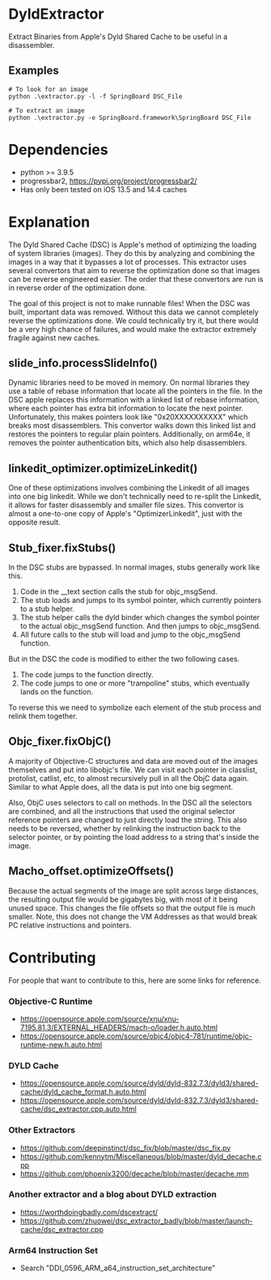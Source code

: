 # DyldExtractor
Extract Binaries from Apple's Dyld Shared Cache to be useful in a disassembler.

## Examples
```
# To look for an image
python .\extractor.py -l -f SpringBoard DSC_File

# To extract an image
python .\extractor.py -e SpringBoard.framework\SpringBoard DSC_File
```

# Dependencies
* python >= 3.9.5
* progressbar2, https://pypi.org/project/progressbar2/
* Has only been tested on iOS 13.5 and 14.4 caches

# Explanation
The Dyld Shared Cache (DSC) is Apple's method of optimizing the loading of system libraries (images). They do this by analyzing and combining the images in a way that it bypasses a lot of processes. This extractor uses several convertors that aim to reverse the optimization done so that images can be reverse engineered easier. The order that these convertors are run is in reverse order of the optimization done.

The goal of this project is not to make runnable files! When the DSC was built, important data was removed. Without this data we cannot completely reverse the optimizations done. We could technically try it, but there would be a very high chance of failures, and would make the extractor extremely fragile against new caches.

## slide_info.processSlideInfo()
Dynamic libraries need to be moved in memory. On normal libraries they use a table of rebase information that locate all the pointers in the file. In the DSC apple replaces this information with a linked list of rebase information, where each pointer has extra bit information to locate the next pointer. Unfortunately, this makes pointers look like "0x20XXXXXXXXXX" which breaks most disassemblers. This convertor walks down this linked list and restores the pointers to regular plain pointers. Additionally, on arm64e, it removes the pointer authentication bits, which also help disassemblers.

## linkedit_optimizer.optimizeLinkedit()
One of these optimizations involves combining the Linkedit of all images into one big linkedit. While we don't technically need to re-split the Linkedit, it allows for faster disassembly and smaller file sizes. This convertor is almost a one-to-one copy of Apple's "OptimizerLinkedit", just with the opposite result.

## Stub_fixer.fixStubs()
In the DSC stubs are bypassed. In normal images, stubs generally work like this.

1. Code in the __text section calls the stub for objc_msgSend.
2. The stub loads and jumps to its symbol pointer, which currently pointers to a stub helper.
3. The stub helper calls the dyld binder which changes the symbol pointer to the actual objc_msgSend function. And then jumps to objc_msgSend.
4. All future calls to the stub will load and jump to the objc_msgSend function.

But in the DSC the code is modified to either the two following cases.

1. The code jumps to the function directly.
2. The code jumps to one or more "trampoline" stubs, which eventually lands on the function.

To reverse this we need to symbolize each element of the stub process and relink them together.

## Objc_fixer.fixObjC()
A majority of Objective-C structures and data are moved out of the images themselves and put into libobjc's file. We can visit each pointer in classlist, protolist, catlist, etc, to almost recursively pull in all the ObjC data again. Similar to what Apple does, all the data is put into one big segment.

Also, ObjC uses selectors to call on methods. In the DSC all the selectors are combined, and all the instructions that used the original selector reference pointers are changed to just directly load the string. This also needs to be reversed, whether by relinking the instruction back to the selector pointer, or by pointing the load address to a string that's inside the image.

## Macho_offset.optimizeOffsets()
Because the actual segments of the image are split across large distances, the resulting output file would be gigabytes big, with most of it being unused space. This changes the file offsets so that the output file is much smaller. Note, this does not change the VM Addresses as that would break PC relative instructions and pointers.

# Contributing
For people that want to contribute to this, here are some links for reference.

### Objective-C Runtime
* https://opensource.apple.com/source/xnu/xnu-7195.81.3/EXTERNAL_HEADERS/mach-o/loader.h.auto.html
* https://opensource.apple.com/source/objc4/objc4-781/runtime/objc-runtime-new.h.auto.html

### DYLD Cache
* https://opensource.apple.com/source/dyld/dyld-832.7.3/dyld3/shared-cache/dyld_cache_format.h.auto.html
* https://opensource.apple.com/source/dyld/dyld-832.7.3/dyld3/shared-cache/dsc_extractor.cpp.auto.html

### Other Extractors
* https://github.com/deepinstinct/dsc_fix/blob/master/dsc_fix.py
* https://github.com/kennytm/Miscellaneous/blob/master/dyld_decache.cpp
* https://github.com/phoenix3200/decache/blob/master/decache.mm

### Another extractor and a blog about DYLD extraction
* https://worthdoingbadly.com/dscextract/
* https://github.com/zhuowei/dsc_extractor_badly/blob/master/launch-cache/dsc_extractor.cpp

### Arm64 Instruction Set
* Search "DDI_0596_ARM_a64_instruction_set_architecture"